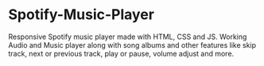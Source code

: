 # Spotify-Music-Player
Responsive Spotify music player made with HTML, CSS and JS. Working Audio and Music player along with song albums and other features like skip track, next or previous track, play or pause, volume adjust and more.
